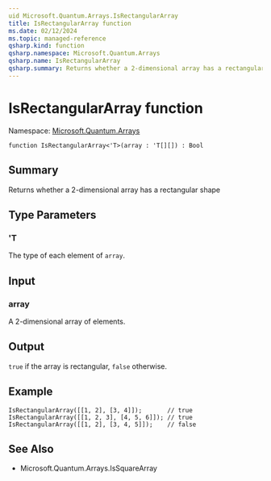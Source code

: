 ```yaml
---
uid Microsoft.Quantum.Arrays.IsRectangularArray
title: IsRectangularArray function
ms.date: 02/12/2024
ms.topic: managed-reference
qsharp.kind: function
qsharp.namespace: Microsoft.Quantum.Arrays
qsharp.name: IsRectangularArray
qsharp.summary: Returns whether a 2-dimensional array has a rectangular shape
---
```


# IsRectangularArray function

Namespace: [Microsoft.Quantum.Arrays](xref:Microsoft.Quantum.Arrays)

```qsharp
function IsRectangularArray<'T>(array : 'T[][]) : Bool
```

## Summary
Returns whether a 2-dimensional array has a rectangular shape

## Type Parameters
### 'T
The type of each element of `array`.

## Input
### array
A 2-dimensional array of elements.

## Output
`true` if the array is rectangular, `false` otherwise.

## Example
```qsharp
IsRectangularArray([[1, 2], [3, 4]]);       // true
IsRectangularArray([[1, 2, 3], [4, 5, 6]]); // true
IsRectangularArray([[1, 2], [3, 4, 5]]);    // false
```

## See Also
- Microsoft.Quantum.Arrays.IsSquareArray
